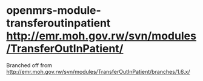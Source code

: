 # openmrs-module-transferoutinpatient http://emr.moh.gov.rw/svn/modules/TransferOutInPatient/

Branched off from http://emr.moh.gov.rw/svn/modules/TransferOutInPatient/branches/1.6.x/
